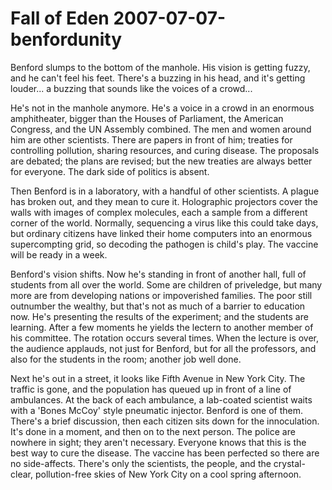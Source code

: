 <!-- TITLE: Fall of Eden 2007-07-07-benfordunity -->
<!-- SUBTITLE: A game log for Fall of Eden -->

# Fall of Eden 2007-07-07-benfordunity

Benford slumps to the bottom of the manhole. His vision is getting fuzzy, and he can't feel his feet. There's a buzzing in his head, and it's getting louder... a buzzing that sounds like the voices of a crowd...

He's not in the manhole anymore. He's a voice in a crowd in an enormous amphitheater, bigger than the Houses of Parliament, the American Congress, and the UN Assembly combined. The men and women around him are other scientists. There are papers in front of him; treaties for controlling pollution, sharing resources, and curing disease. The proposals are debated; the plans are revised; but the new treaties are always better for everyone. The dark side of politics is absent.

Then Benford is in a laboratory, with a handful of other scientists. A plague has broken out, and they mean to cure it. Holographic projectors cover the walls with images of complex molecules, each a sample from a different corner of the world. Normally, sequencing a virus like this could take days, but ordinary citizens have linked their home computers into an enormous supercompting grid, so decoding the pathogen is child's play. The vaccine will be ready in a week.

Benford's vision shifts. Now he's standing in front of another hall, full of students from all over the world. Some are children of priveledge, but many more are from developing nations or impoverished families. The poor still outnumber the wealthy, but that's not as much of a barrier to education now. He's presenting the results of the experiment; and the students are learning. After a few moments he yields the lectern to another member of his committee. The rotation occurs several times. When the lecture is over, the audience applauds, not just for Benford, but for all the professors, and also for the students in the room; another job well done.

Next he's out in a street, it looks like Fifth Avenue in New York City. The traffic is gone, and the population has queued up in front of a line of ambulances. At the back of each ambulance, a lab-coated scientist waits with a 'Bones McCoy' style pneumatic injector. Benford is one of them. There's a brief discussion, then each citizen sits down for the innoculation. It's done in a moment, and then on to the next person. The police are nowhere in sight; they aren't necessary. Everyone knows that this is the best way to cure the disease. The vaccine has been perfected so there are no side-affects. There's only the scientists, the people, and the crystal-clear, pollution-free skies of New York City on a cool spring afternoon.